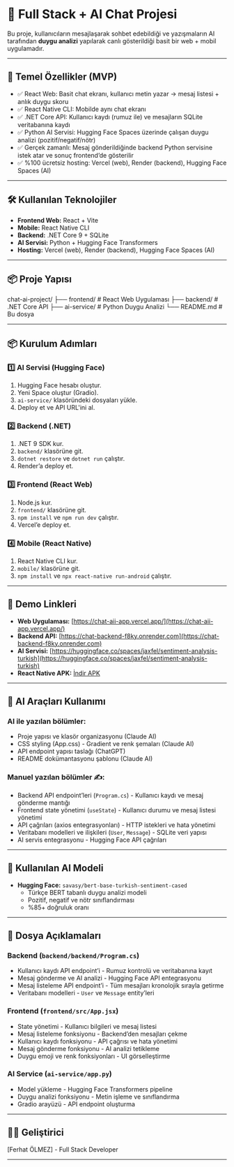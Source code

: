 # 🚀 Full Stack + AI Chat Projesi

Bu proje, kullanıcıların mesajlaşarak sohbet edebildiği ve yazışmaların AI tarafından **duygu analizi** yapılarak canlı gösterildiği basit bir web + mobil uygulamadır.  

---

## 🎯 Temel Özellikler (MVP)
- ✅ React Web: Basit chat ekranı, kullanıcı metin yazar → mesaj listesi + anlık duygu skoru  
- ✅ React Native CLI: Mobilde aynı chat ekranı  
- ✅ .NET Core API: Kullanıcı kaydı (rumuz ile) ve mesajların SQLite veritabanına kaydı  
- ✅ Python AI Servisi: Hugging Face Spaces üzerinde çalışan duygu analizi (pozitif/negatif/nötr)  
- ✅ Gerçek zamanlı: Mesaj gönderildiğinde backend Python servisine istek atar ve sonuç frontend’de gösterilir  
- ✅ %100 ücretsiz hosting: Vercel (web), Render (backend), Hugging Face Spaces (AI)  

---

## 🛠️ Kullanılan Teknolojiler
- **Frontend Web:** React + Vite  
- **Mobile:** React Native CLI  
- **Backend:** .NET Core 9 + SQLite  
- **AI Servisi:** Python + Hugging Face Transformers  
- **Hosting:** Vercel (web), Render (backend), Hugging Face Spaces (AI)  

---

## 📦 Proje Yapısı
chat-ai-project/
├── frontend/ # React Web Uygulaması
├── backend/ # .NET Core API
├── ai-service/ # Python Duygu Analizi
└── README.md # Bu dosya

---

## 📦 Kurulum Adımları

### 1️⃣ AI Servisi (Hugging Face)
1. Hugging Face hesabı oluştur.
2. Yeni Space oluştur (Gradio).
3. `ai-service/` klasöründeki dosyaları yükle.
4. Deploy et ve API URL'ini al.

### 2️⃣ Backend (.NET)
1. .NET 9 SDK kur.
2. `backend/` klasörüne git.
3. `dotnet restore` ve `dotnet run` çalıştır.
4. Render’a deploy et.

### 3️⃣ Frontend (React Web)
1. Node.js kur.
2. `frontend/` klasörüne git.
3. `npm install` ve `npm run dev` çalıştır.
4. Vercel’e deploy et.

### 4️⃣ Mobile (React Native)
1. React Native CLI kur.
2. `mobile/` klasörüne git.
3. `npm install` ve `npx react-native run-android` çalıştır.

---

## 🔗 Demo Linkleri
- **Web Uygulaması:** [https://chat-aii-app.vercel.app/](https://chat-aii-app.vercel.app/)  
- **Backend API:** [https://chat-backend-f8ky.onrender.com](https://chat-backend-f8ky.onrender.com)  
- **AI Servisi:** [https://huggingface.co/spaces/jaxfel/sentiment-analysis-turkish](https://huggingface.co/spaces/jaxfel/sentiment-analysis-turkish)  
- **React Native APK:** [İndir APK](https://github.com/Psychofer/chat-ai-project/releases/download/v1.0/app-release.apk)  

---

## 🤖 AI Araçları Kullanımı

### AI ile yazılan bölümler:
- Proje yapısı ve klasör organizasyonu (Claude AI)  
- CSS styling (App.css) - Gradient ve renk şemaları (Claude AI)  
- API endpoint yapısı taslağı (ChatGPT)  
- README dokümantasyonu şablonu (Claude AI)  

### Manuel yazılan bölümler ✍️:
- Backend API endpoint’leri (`Program.cs`) - Kullanıcı kaydı ve mesaj gönderme mantığı  
- Frontend state yönetimi (`useState`) - Kullanıcı durumu ve mesaj listesi yönetimi  
- API çağrıları (axios entegrasyonları) - HTTP istekleri ve hata yönetimi  
- Veritabanı modelleri ve ilişkileri (`User`, `Message`) - SQLite veri yapısı  
- AI servis entegrasyonu - Hugging Face API çağrıları  

---

## 🧠 Kullanılan AI Modeli
- **Hugging Face:** `savasy/bert-base-turkish-sentiment-cased`  
  - Türkçe BERT tabanlı duygu analizi modeli  
  - Pozitif, negatif ve nötr sınıflandırması  
  - %85+ doğruluk oranı  

---

## 📝 Dosya Açıklamaları

### Backend (`backend/backend/Program.cs`)
- Kullanıcı kaydı API endpoint’i - Rumuz kontrolü ve veritabanına kayıt  
- Mesaj gönderme ve AI analizi - Hugging Face API entegrasyonu  
- Mesaj listeleme API endpoint’i - Tüm mesajları kronolojik sırayla getirme  
- Veritabanı modelleri - `User` ve `Message` entity’leri  

### Frontend (`frontend/src/App.jsx`)
- State yönetimi - Kullanıcı bilgileri ve mesaj listesi  
- Mesaj listeleme fonksiyonu - Backend’den mesajları çekme  
- Kullanıcı kaydı fonksiyonu - API çağrısı ve hata yönetimi  
- Mesaj gönderme fonksiyonu - AI analizi tetikleme  
- Duygu emoji ve renk fonksiyonları - UI görselleştirme  

### AI Service (`ai-service/app.py`)
- Model yükleme - Hugging Face Transformers pipeline  
- Duygu analizi fonksiyonu - Metin işleme ve sınıflandırma  
- Gradio arayüzü - API endpoint oluşturma  

---

## 👨‍💻 Geliştirici
[Ferhat ÖLMEZ] - Full Stack Developer  

---
